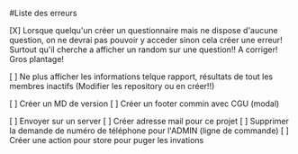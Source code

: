 #Liste des erreurs

[X] Lorsque quelqu'un créer un questionnaire mais ne dispose d'aucune question, on ne devrai pas pouvoir y acceder sinon cela créer une erreur! Surtout qu'il cherche a afficher un random sur une question!! A corriger! Gros plantage!

[ ] Ne plus afficher les informations telque rapport, résultats de tout les membres inactifs (Modifier les repository ou en créer!!)

[ ] Créer un MD de version
[ ] Créer un footer commin avec CGU (modal)

[ ] Envoyer sur un server
[ ] Créer adresse mail pour ce projet
[ ] Supprimer la demande de numéro de téléphone pour l'ADMIN (ligne de commande)
[ ] Créer une action pour store pour puger les invations


